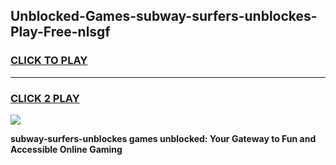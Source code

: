 
## Unblocked-Games-subway-surfers-unblockes-Play-Free-nlsgf
<h3>
<a href="https://premium76.site?title=subway-surfers-unblockes&ref=10A">CLICK TO PLAY</a></h3>
<hr>

<h3>
<a href="https://premium76.site?title=subway-surfers-unblockes&ref=10A">CLICK 2 PLAY</a>
  
</h3>

<a href="https://premium76.site?title=subway-surfers-unblockes&ref=10A"><img src="https://clearcache.store/games.png"></a>


**subway-surfers-unblockes games unblocked: Your Gateway to Fun and Accessible Online Gaming**
